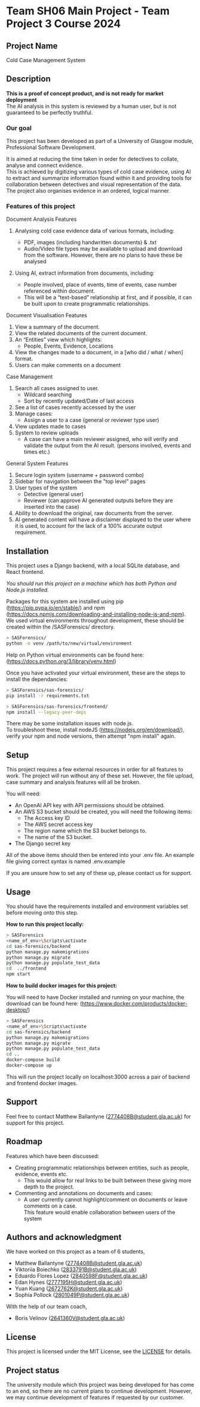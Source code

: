 # Team SH06 Main Project - Team Project 3 Course 2024

## Project Name

Cold Case Management System

## Description

**This is a proof of concept product, and is not ready for market deployment**  
The AI analysis in this system is reviewed by a human user, but is not guaranteed to be perfectly truthful.  

### Our goal

This project has been developed as part of a University of Glasgow module, Professional Software Development.

It is aimed at reducing the time taken in order for detectives to collate, analyse and connect evidence.  
This is achieved by digitizing various types of cold case evidence, using AI to extract and summarize information found within it and providing tools for collaboration between detectives and visual representation of the data.  
The project also organises evidence in an ordered, logical manner.  

### Features of this project

Document Analysis Features

1. Analysing cold case evidence data of various formats, including:

    - PDF, images (including handwritten documents) & .txt
    - Audio/Video file types may be available to upload and download from the software. However, there are no plans to have these be analysed

2. Using AI, extract information from documents, including:

    - People involved, place of events, time of events, case number referenced within document.
    - This will be a “text-based” relationship at first, and if possible, it can be built upon to create programmatic relationships.

Document Visualisation Features

1. View a summary of the document.
2. View the related documents of the current document.
3. An “Entities” view which highlights:  
    - People, Events, Evidence, Locations
4. View the changes made to a document, in a [who did / what / when] format.
5. Users can make comments on a document

Case Management

1. Search all cases assigned to user.  
    - Wildcard searching
    - Sort by recently updated/Date of last access
2. See a list of cases recently accessed by the user  
3. Manage cases:  
    - Assign a user to a case (general or reviewer type user)
4. View updates made to cases
5. System to review uploads  
    - A case can have a main reviewer assigned, who will verify and validate the output from the AI result. (persons involved, events and times etc.)

General System Features

1. Secure login system (username + password combo)
2. Sidebar for navigation between the "top level" pages
3. User types of the system  
    - Detective (general user)
    - Reviewer (can approve AI generated outputs before they are inserted into the case)
4. Ability to download the original, raw documents from the server.
5. AI generated content will have a disclaimer displayed to the user where it is used, to account for the lack of a 100% accurate output requirement.

## Installation

This project uses a Django backend, with a local SQLite database, and React frontend.

*You should run this project on a machine which has both Python and Node.js installed.*

Packages for this system are installed using pip (<https://pip.pypa.io/en/stable/>) and npm (<https://docs.npmjs.com/downloading-and-installing-node-js-and-npm>).  
We used virtual environments throughout development, these should be created within the /SASForensics/ directory.  

```bash
> SASForensics/
python -m venv /path/to/new/virtual/environment
```

Help on Python virtual environments can be found here: (<https://docs.python.org/3/library/venv.html>)

Once you have activated your virtual environment, these are the steps to install the dependancies:

```bash
> SASForensics/sas-forensics/
pip install -r requirements.txt

> SASForensics/sas-forensics/frontend/
npm install --legacy-peer-deps
```

There may be some installation issues with node.js.  
To troubleshoot these, install nodeJS (<https://nodejs.org/en/download/>), verify your npm and node versions, then attempt "npm install" again.

## Setup

This project requires a few external resources in order for all features to work.
The project will run without any of these set. However, the file upload, case summary and analysis features will all be broken.

You will need:

- An OpenAI API key with API permissions should be obtained.
- An AWS S3 bucket should be created, you will need the following items:
  - The Access key ID
  - The AWS secret access key
  - The region name which the S3 bucket belongs to.
  - The name of the S3 bucket.
- The Django secret key

All of the above items should then be entered into your .env file.
An example file giving correct syntax is named .env.example

If you are unsure how to set any of these up, please contact us for support.

## Usage

You should have the requirements installed and environment variables set before moving onto this step.

**How to run this project locally:**

```bash
> SASForensics
<name_of_env>\Scripts\activate
cd sas-forensics/backend
python manage.py makemigrations
python manage.py migrate
python manage.py populate_test_data
cd  ../frontend
npm start
```

**How to build docker images for this project:**

You will need to have Docker installed and running on your machine, the download can be found here: (<https://www.docker.com/products/docker-desktop/>)

```bash
> SASForensics
<name_of_env>\Scripts\activate
cd sas-forensics/backend
python manage.py makemigrations
python manage.py migrate
python manage.py populate_test_data
cd ..
docker-compose build
docker-compose up
```

This will run the project locally on localhost:3000 across a pair of backend and frontend docker images.

## Support

Feel free to contact Matthew Ballantyne (<2774408B@student.gla.ac.uk>) for support for this project.

## Roadmap

Features which have been discussed:

- Creating programmatic relationships between entities, such as people, evidence, events etc.
  - This would allow for real links to be built between these giving more depth to the project.
- Commenting and annotations on documents and cases:
  - A user currently cannot highlight/comment on documents or leave comments on a case.  
    This feature would enable collaboration between users of the system

## Authors and acknowledgment

We have worked on this project as a team of 6 students,

- Matthew Ballantyne (<2774408B@student.gla.ac.uk>)
- Viktoriia Boiechko (<2833791B@student.gla.ac.uk>)
- Eduardo Flores Lopez (<2840598F@student.gla.ac.uk>)
- Edan Hynes (<2777195H@student.gla.ac.uk>)
- Yuan Kuang (<2672762K@student.gla.ac.uk>)
- Sophia Pollock (<2801049P@student.gla.ac.uk>)

With the help of our team coach,

- Boris Velinov (<2641360V@student.gla.ac.uk>)

## License

This project is licensed under the MIT License, see the [LICENSE](LICENSE) for details.

## Project status

The university module which this project was being developed for has come to an end, so there are no current plans to continue development. However, we may continue development of features if requested by our customer.
